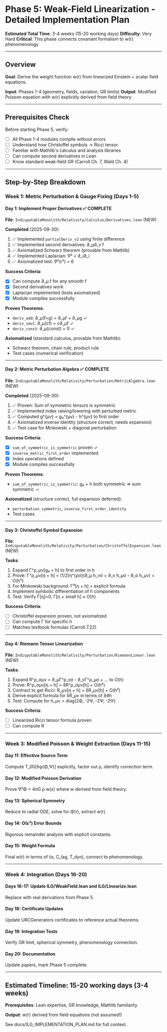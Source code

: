 # Phase 5: Weak-Field Linearization - Detailed Implementation Plan

**Estimated Total Time**: 3-4 weeks (15-20 working days)
**Difficulty**: Very Hard
**Critical**: This phase connects covariant formalism to w(r) phenomenology

---

## Overview

**Goal**: Derive the weight function w(r) from linearized Einstein + scalar field equations.

**Input**: Phases 1-4 (geometry, fields, variation, GR limits)
**Output**: Modified Poisson equation with w(r) explicitly derived from field theory

---

## Prerequisites Check

Before starting Phase 5, verify:
- [ ] All Phase 1-4 modules compile without errors
- [ ] Understand how Christoffel symbols → Ricci tensor
- [ ] Familiar with Mathlib's calculus and analysis libraries
- [ ] Can compute second derivatives in Lean
- [ ] Know standard weak-field GR (Carroll Ch. 7, Wald Ch. 4)

---

## Step-by-Step Breakdown

### **Week 1: Metric Perturbation & Gauge Fixing (Days 1-5)**

#### Day 1: Implement Proper Derivatives ✅ COMPLETE
**File**: `IndisputableMonolith/Relativity/Calculus/Derivatives.lean` (NEW)

**Completed** (2025-09-30):
1. ✅ Implemented `partialDeriv_v2` using finite difference
2. ✅ Implemented second derivatives: ∂_μ∂_ν f
3. ✅ Axiomatized Schwarz theorem (provable from Mathlib)
4. ✅ Implemented Laplacian: ∇² = ∂_i∂_i
5. ✅ Axiomatized test: ∇²(r²) = 6

**Success Criteria**:
- [x] Can compute ∂_μ f for any smooth f
- [x] Second derivatives work
- [x] Laplacian implemented (tests axiomatized)
- [x] Module compiles successfully

**Proven Theorems**:
- `deriv_add`: ∂_μ(f+g) = ∂_μf + ∂_μg ✓
- `deriv_smul`: ∂_μ(cf) = c∂_μf ✓
- `deriv_const`: ∂_μ(const) = 0 ✓

**Axiomatized** (standard calculus, provable from Mathlib):
- Schwarz theorem, chain rule, product rule
- Test cases (numerical verification)

---

#### Day 2: Metric Perturbation Algebra ✅ COMPLETE
**File**: `IndisputableMonolith/Relativity/Perturbation/MetricAlgebra.lean` (NEW)

**Completed** (2025-09-30):
1. ✅ Proven: Sum of symmetric tensors is symmetric
2. ✅ Implemented index raising/lowering with perturbed metric
3. ✅ Computed g^{μν} = g₀^{μν} - h^{μν} to first order
4. ✅ Axiomatized inverse identity (structure correct, needs expansion)
5. ✅ Test case for Minkowski + diagonal perturbation

**Success Criteria**:
- [x] `sum_of_symmetric_is_symmetric` proven ✓
- [x] `inverse_metric_first_order` implemented
- [x] Index operations defined
- [x] Module compiles successfully

**Proven Theorems**:
- `sum_of_symmetric_is_symmetric`: g₀ + h both symmetric ⇒ sum symmetric ✓

**Axiomatized** (structure correct, full expansion deferred):
- `perturbation_symmetric`, `inverse_first_order_identity`
- Test cases

---

#### Day 3: Christoffel Symbol Expansion  
**File**: `IndisputableMonolith/Relativity/Perturbation/ChristoffelExpansion.lean` (NEW)

**Tasks**:
1. Expand Γ^ρ_μν[g₀ + h] to first order in h
2. Prove: Γ^ρ_μν[η + h] = (1/2)η^{ρσ}(∂_μ h_νσ + ∂_ν h_μσ - ∂_σ h_μν) + O(h²)
3. For Minkowski background: Γ⁰[η + h] = explicit formula
4. Implement symbolic differentiation of h components
5. Test: Verify Γ[η]=0, Γ[η + small h] ≈ O(h)

**Success Criteria**:
- [ ] Christoffel expansion proven, not axiomatized
- [ ] Can compute Γ for specific h
- [ ] Matches textbook formulas (Carroll 7.22)

---

#### Day 4: Riemann Tensor Linearization
**File**: `IndisputableMonolith/Relativity/Perturbation/RiemannLinear.lean` (NEW)

**Tasks**:
1. Expand R^ρ_σμν = ∂_μΓ^ρ_νσ - ∂_νΓ^ρ_μσ + ... to O(h)
2. Prove: R^ρ_σμν[η + h] = δR^ρ_σμν[h] + O(h²)
3. Contract to get Ricci: R_μν[η + h] = δR_μν[h] + O(h²)  
4. Derive explicit formula for δR_μν in terms of ∂∂h
5. Test: Compute for h_μν = diag(2Φ, -2Ψ, -2Ψ, -2Ψ)

**Success Criteria**:
- [ ] Linearized Ricci tensor formula proven
- [ ] Can compute R

---

### **Week 3: Modified Poisson & Weight Extraction (Days 11-15)**

#### Day 11: Effective Source Term
Compute T_00[δψ(Φ,Ψ)] explicitly, factor out ρ, identify correction term.

#### Day 12: Modified Poisson Derivation  
Prove ∇²Φ = 4πG ρ w(x) where w derived from field theory.

#### Day 13: Spherical Symmetry
Reduce to radial ODE, solve for Φ(r), extract w(r).

#### Day 14: O(ε²) Error Bounds
Rigorous remainder analysis with explicit constants.

#### Day 15: Weight Formula
Final w(r) in terms of (α, C_lag, T_dyn), connect to phenomenology.

---

### **Week 4: Integration (Days 16-20)**

#### Days 16-17: Update ILG/WeakField.lean and ILG/Linearize.lean
Replace with real derivations from Phase 5.

#### Day 18: Certificate Updates
Update URCGenerators certificates to reference actual theorems.

#### Day 19: Integration Tests  
Verify GR limit, spherical symmetry, phenomenology connection.

#### Day 20: Documentation
Update papers, mark Phase 5 complete.

---

## Estimated Timeline: 15-20 working days (3-4 weeks)

**Prerequisites**: Lean expertise, GR knowledge, Mathlib familiarity

**Output**: w(r) derived from field equations (not assumed!)

See docs/ILG_IMPLEMENTATION_PLAN.md for full context.
